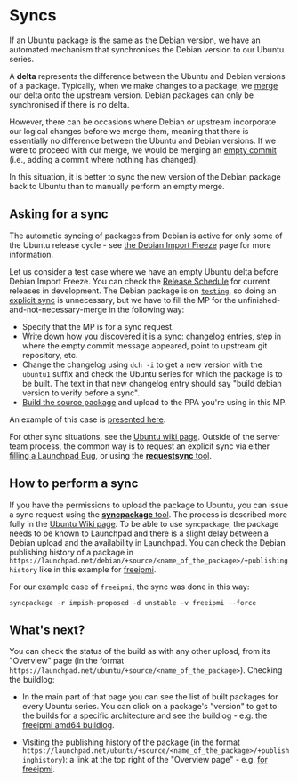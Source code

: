 # Syncs

If an Ubuntu package is the same as the Debian version, we have an automated
mechanism that synchronises the Debian version to our Ubuntu series. 

A **delta** represents the difference between the Ubuntu and Debian versions of
a package. Typically, when we make changes to a package, we
[merge](PackageMerging.md#merging) our delta onto the upstream version. Debian
packages can only be synchronised if there is no delta.

However, there can be occasions where Debian or upstream incorporate our
logical changes before we merge them, meaning that there is essentially no
difference between the Ubuntu and Debian versions. If we were to proceed with
our merge, we would be merging an
[empty commit](PackageMerging.md#empty-commits) (i.e., adding a commit where
nothing has changed).

In this situation, it is better to sync the new version of the Debian
package back to Ubuntu than to manually perform an empty merge.

## Asking for a sync

The automatic syncing of packages from Debian is active for only some of the
Ubuntu release cycle - see
[the Debian Import Freeze](https://wiki.ubuntu.com/DebianImportFreeze)
page for more information.

Let us consider a test case where we have an empty Ubuntu delta before
Debian Import Freeze. You can check the
[Release Schedule](https://wiki.ubuntu.com/ReleaseSchedule)
for current releases in development. The Debian package is on
[`testing`](https://www.debian.org/releases/), so doing an
[explicit sync](https://wiki.ubuntu.com/SyncRequestProcess#Content_of_a_sync_request)
is unnecessary, but we have to fill the MP for the
unfinished-and-not-necessary-merge in the following way:

- Specify that the MP is for a sync request.
- Write down how you discovered it is a sync: changelog entries, step in where
  the empty commit message appeared, point to upstream git repository, etc.
- Change the changelog using `dch -i` to get a new version with the `ubuntu1`
  suffix and check the Ubuntu series for which the package is to be built. The
  text in that new changelog entry should say "build debian version to verify
  before a sync".
- [Build the source package](PackageBuilding.md#using-dpkg-buildpackage)
  and upload to the PPA you're using in this MP.

An example of this case is
[presented here](https://code.launchpad.net/~mirespace/ubuntu/+source/freeipmi/+git/freeipmi/+merge/407014).

For other sync situations, see the
[Ubuntu wiki page](https://wiki.ubuntu.com/SyncRequestProcess).
Outside of the server team process, the common way is to request an explicit
sync via either
[filling a Launchpad Bug](https://wiki.ubuntu.com/SyncRequestProcess#For_people_requiring_sponsorship),
or using the
[**requestsync** tool](https://manpages.ubuntu.com/manpages/lunar/man1/requestsync.1.html).


## How to perform a sync

If you have the permissions to upload the package to Ubuntu, you can issue a
sync request using the
[**syncpackage** tool](https://manpages.ubuntu.com/manpages/lunar/man1/syncpackage.1.html).
The process is described more fully in the
[Ubuntu Wiki page](https://wiki.ubuntu.com/SyncRequestProcess#For_people_with_permission_to_upload_the_package_to_Ubuntu).
To be able to use `syncpackage`, the package needs to be known to Launchpad
and there is a slight delay between a Debian upload and the availability in
Launchpad. You can check the Debian publishing history of a package in
`https://launchpad.net/debian/+source/<name_of_the_package>/+publishinghistory`
like in this example for
[freeipmi](https://launchpad.net/debian/+source/freeipmi/+publishinghistory).

For our example case of `freeipmi`, the sync was done in this way:

```shell
syncpackage -r impish-proposed -d unstable -v freeipmi --force
```


## What's next?

You can check the status of the build as with any other upload, from its
"Overview" page (in the format
`https://launchpad.net/ubuntu/+source/<name_of_the_package>`).
Checking the buildlog:

- In the main part of that page you can see the list of built packages for
  every Ubuntu series. You can click on a package's "version" to get to the
  builds for a specific architecture and see the buildlog - e.g. the
  [freeipmi amd64 buildlog](https://launchpad.net/ubuntu/+source/freeipmi/1.6.6-4/+build/21971101/+files/buildlog_ubuntu-impish-amd64.freeipmi_1.6.6-4_BUILDING.txt.gz).

- Visiting the publishing history of the package (in the format 
  `https://launchpad.net/ubuntu/+source/<name_of_the_package>/+publishinghistory`):
  a link at the top right of the "Overview page" - e.g.
  [for freeipmi](https://launchpad.net/ubuntu/+source/freeipmi/+publishinghistory).